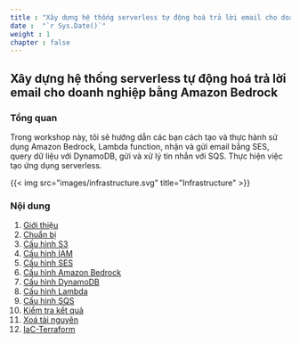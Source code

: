 ```yaml
---
title : "Xây dựng hệ thống serverless tự động hoá trả lời email cho doanh nghiệp bằng Amazon Bedrock"
date :  "`r Sys.Date()`"
weight : 1
chapter : false
---
```


## Xây dựng hệ thống serverless tự động hoá trả lời email cho doanh nghiệp bằng Amazon Bedrock

### Tổng quan

Trong workshop này, tôi sẽ hướng dẫn các bạn cách tạo và thực hành sử dụng Amazon Bedrock, Lambda function, nhận và gửi email bằng SES, query dữ liệu với DynamoDB, gửi và xử lý tin nhắn với SQS. Thực hiện việc tạo ứng dụng serverless.

{{< img src="images/infrastructure.svg" title="Infrastructure" >}}

### Nội dung

 1. [Giới thiệu](1-introduction/)
 2. [Chuẩn bị](2-preparation/)
 3. [Cấu hình S3](3-s3/)
 4. [Cấu hình IAM](4-iam/)
 5. [Cấu hình SES](5-ses/)
 6. [Cấu hình Amazon Bedrock](6-amazon-bedrock)
 7. [Cấu hình DynamoDB](7-dynamodb)
 8. [Cấu hình Lambda](8-lambda)
 9. [Cấu hình SQS](9-sqs)
 10. [Kiểm tra kết quả](10-result/)
 11. [Xoá tài nguyên](11-cleanup/)
 12. [IaC-Terraform](12-terraform)
